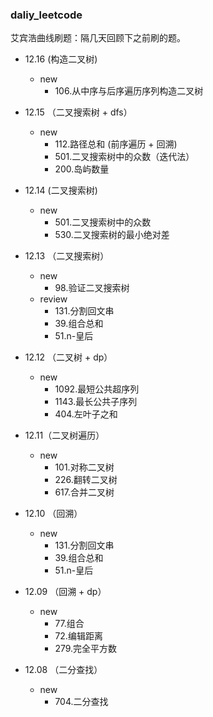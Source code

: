 
### daliy_leetcode

艾宾浩曲线刷题：隔几天回顾下之前刷的题。

- 12.16 (构造二叉树)
    - new
        - 106.从中序与后序遍历序列构造二叉树


- 12.15 （二叉搜索树 + dfs）
    - new
        - 112.路径总和 (前序遍历 + 回溯)
        - 501.二叉搜索树中的众数（迭代法）
        - 200.岛屿数量

- 12.14 (二叉搜索树)
    - new
        - 501.二叉搜索树中的众数
        - 530.二叉搜索树的最小绝对差

- 12.13 （二叉搜索树）
    - new
        - 98.验证二叉搜索树
    - review
        - 131.分割回文串
        - 39.组合总和
        - 51.n-皇后


- 12.12 （二叉树 + dp）
    - new 
        - 1092.最短公共超序列
        - 1143.最长公共子序列
        - 404.左叶子之和

- 12.11（二叉树遍历）
    - new
        - 101.对称二叉树
        - 226.翻转二叉树
        - 617.合并二叉树

- 12.10 （回溯）
    - new
        - 131.分割回文串
        - 39.组合总和
        - 51.n-皇后

- 12.09 （回溯 + dp）
    - new
        - 77.组合
        - 72.编辑距离
        - 279.完全平方数

- 12.08 （二分查找）
    - new
        - 704.二分查找
